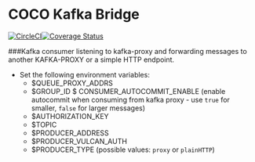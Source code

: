 # COCO Kafka Bridge
[![CircleCI](https://circleci.com/gh/Financial-Times/coco-kafka-bridge.svg?style=shield)](https://circleci.com/gh/Financial-Times/coco-kafka-bridge)[![Coverage Status](https://coveralls.io/repos/github/Financial-Times/coco-kafka-bridge/badge.svg)](https://coveralls.io/github/Financial-Times/coco-kafka-bridge)

###Kafka consumer listening to kafka-proxy and forwarding messages to another KAFKA-PROXY or a simple HTTP endpoint.

* Set the following environment variables:
    * $QUEUE_PROXY_ADDRS
    * $GROUP_ID
    $ CONSUMER_AUTOCOMMIT_ENABLE (enable autocommit when consuming from kafka proxy - use `true` for smaller, `false` for larger messages)
    * $AUTHORIZATION_KEY
    * $TOPIC
    * $PRODUCER_ADDRESS
    * $PRODUCER_VULCAN_AUTH
    * $PRODUCER_TYPE (possible values: `proxy` or `plainHTTP`)
